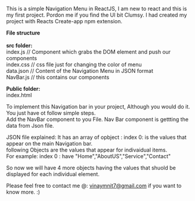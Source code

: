 This is a simple Navigation Menu in ReactJS, I am new to react and this is my first project. Pordon me if you find the UI bit Clumsy. I had created my project with Reacts Create-app npm extension.<br/>

<b>File structure</b>            <br/><br/>
<b>src folder:</b> <br/>
index.js  // Component which grabs the DOM element and push our components<br/>
index.css // css file just for changing the color of menu <br/>
data.json // Content of the Navigation Menu in JSON format<br/>
NavBar.js // this contains our components<br/>

<b>Public folder:  </b> <br/>
index.html<br/>

To implement this Navigation bar in your project, Although you would do it. You just have ot follow simple steps. <br/>
Add the NavBar component to you File. Nav Bar component is gettting the data from Json file.<br/>

JSON file explained: It has an array of opbject : index 0: is the values that appear on the main Navigation bar. <br/>
following Objects are the values that appear for indivaidual items.<br/>
For example: index 0 : have "Home","AboutUS","Service","Contact"<br/>

So now we will have 4 more objects having the values that shuold be displayed for each individual element.<br/>

Please feel free to contact me @: vinaymnit7@gmail.com if you want to know more. :)
